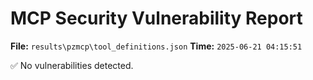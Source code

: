 # MCP Security Vulnerability Report
**File:** `results\pzmcp\tool_definitions.json`
**Time:** `2025-06-21 04:15:51`

✅ No vulnerabilities detected.